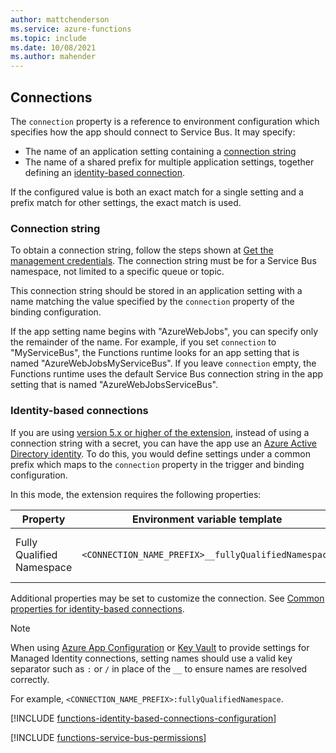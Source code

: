 ```yaml
---
author: mattchenderson
ms.service: azure-functions
ms.topic: include
ms.date: 10/08/2021
ms.author: mahender
---
```


## Connections

The `connection` property is a reference to environment configuration which specifies how the app should connect to Service Bus. It may specify:

- The name of an application setting containing a [connection string](#connection-string)
- The name of a shared prefix for multiple application settings, together defining an [identity-based connection](#identity-based-connections).

If the configured value is both an exact match for a single setting and a prefix match for other settings, the exact match is used.

### Connection string

To obtain a connection string, follow the steps shown at [Get the management credentials](../articles/service-bus-messaging/service-bus-dotnet-get-started-with-queues.md#get-the-connection-string). The connection string must be for a Service Bus namespace, not limited to a specific queue or topic.

This connection string should be stored in an application setting with a name matching the value specified by the `connection` property of the binding configuration.

If the app setting name begins with "AzureWebJobs", you can specify only the remainder of the name. For example, if you set `connection` to "MyServiceBus", the Functions runtime looks for an app setting that is named "AzureWebJobsMyServiceBus". If you leave `connection` empty, the Functions runtime uses the default Service Bus connection string in the app setting that is named "AzureWebJobsServiceBus".

### Identity-based connections

If you are using [version 5.x or higher of the extension](../articles/azure-functions/functions-bindings-service-bus.md?extensionv5), instead of using a connection string with a secret, you can have the app use an [Azure Active Directory identity](../articles/active-directory/fundamentals/active-directory-whatis.md). To do this, you would define settings under a common prefix which maps to the `connection` property in the trigger and binding configuration.

In this mode, the extension requires the following properties:

| Property                  | Environment variable template                       | Description                                | Example value |
|---------------------------|-----------------------------------------------------|--------------------------------------------|---------|
| Fully Qualified Namespace | `<CONNECTION_NAME_PREFIX>__fullyQualifiedNamespace` | The fully qualified Service Bus namespace. | <service_bus_namespace>.servicebus.windows.net  |

Additional properties may be set to customize the connection. See [Common properties for identity-based connections](../articles/azure-functions/functions-reference.md#common-properties-for-identity-based-connections).
> [!NOTE]
> When using [Azure App Configuration](../articles/azure-app-configuration/quickstart-azure-functions-csharp.md) or [Key Vault](../articles/key-vault/general/overview.md) to provide settings for Managed Identity connections, setting names should use a valid key separator such as `:` or `/` in place of the `__` to ensure names are resolved correctly.
> 
> For example, `<CONNECTION_NAME_PREFIX>:fullyQualifiedNamespace`.

[!INCLUDE [functions-identity-based-connections-configuration](./functions-identity-based-connections-configuration.md)]

[!INCLUDE [functions-service-bus-permissions](./functions-service-bus-permissions.md)]

